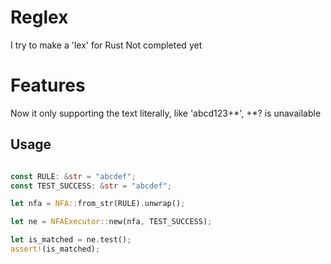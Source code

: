 # Reglex

I try to make a 'lex' for Rust
Not completed yet

# Features

Now it only supporting the text literally, like 'abcd123+\*', +\*? is unavailable

## Usage

```rust

const RULE: &str = "abcdef";
const TEST_SUCCESS: &str = "abcdef";

let nfa = NFA::from_str(RULE).unwrap();

let ne = NFAExecutor::new(nfa, TEST_SUCCESS);

let is_matched = ne.test();
assert!(is_matched);
```

